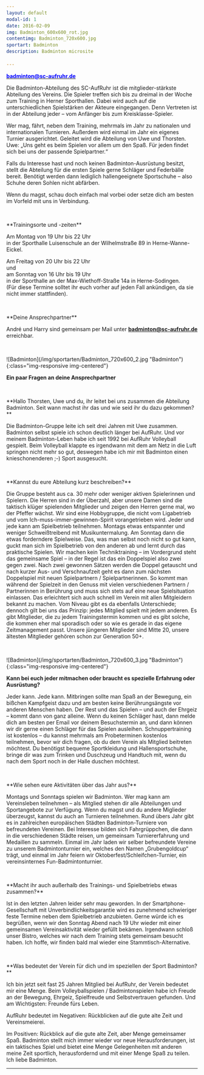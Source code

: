 ```yaml
---
layout: default
modal-id: 1
date: 2016-02-09
img: Badminton_600x600_rot.jpg
contentimg: Badminton_720x600.jpg
sportart: Badminton
description: Badminton microsite
             
---
```




  <p><b><a href="mailto:badminton@sc-aufruhr.de"><font color="#0000FF">badminton@sc-aufruhr.de</font></a></b></p>
  Die Badminton-Abteilung des SC-AufRuhr ist die mitglieder-stärkste Abteilung des Vereins. Die Spieler treffen sich bis zu dreimal in der Woche zum Training in Herner Sporthallen. Dabei wird auch auf die unterschiedlichen Spielstärken der Akteure eingegangen. Denn Vertreten ist in der Abteilung jeder – vom Anfänger bis zum Kreisklasse-Spieler. 

  Wer mag, fährt, neben dem Training, mehrmals im Jahr zu nationalen und internationalen Turnieren. Außerdem wird einmal im Jahr ein eigenes Turnier ausgerichtet. Geleitet wird die Abteilung von Uwe und Thorsten. Uwe: „Uns geht es beim Spielen vor allem um den Spaß. Für jeden findet sich bei uns der passende Spielpartner.“

  Falls du Interesse hast und noch keinen Badminton-Ausrüstung besitzt, stellt die Abteilung für die ersten Spiele gerne Schläger und Federbälle bereit. Benötigt werden dann lediglich hallengeeignete Sportschuhe – also Schuhe deren Sohlen nicht abfärben.
  
Wenn du magst, schau doch einfach mal vorbei oder setze dich am besten im Vorfeld mit uns in Verbindung.

<p>&nbsp;</p>
**Trainingsorte und -zeiten**

Am Montag von 19 Uhr bis 22 Uhr<br>in der Sporthalle Luisenschule an der Wilhelmstraße 89 in Herne-Wanne-Eickel.

Am Freitag von 20 Uhr bis 22 Uhr<br>und<br>am Sonntag von 16 Uhr bis 19 Uhr<br>in der Sporthalle an der Max-Wiethoff-Straße 14a in Herne-Sodingen.<br>(Für diese Termine solltet ihr euch vorher auf jeden Fall ankündigen, da sie nicht immer stattfinden).

<p>&nbsp;</p>
**Deine Ansprechpartner**

André und Harry sind gemeinsam per Mail unter <b><a href="mailto:badminton@sc-aufruhr.de"><font color="#0000FF">badminton@sc-aufruhr.de</font></a></b> erreichbar.

<p>&nbsp;</p>
![Badminton](/img/sportarten/Badminton_720x600_2.jpg "Badminton"){:class="img-responsive img-centered"}


**Ein paar Fragen an deine Ansprechpartner**

<p>&nbsp;</p>
**Hallo Thorsten, Uwe und du, ihr leitet bei uns zusammen die Abteilung Badminton. Seit wann machst ihr das und wie seid ihr du dazu gekommen?**
  
  Die Badminton-Gruppe leite ich seit drei Jahren mit Uwe zusammen. Badminton selbst spiele ich schon deutlich länger bei AufRuhr. Und vor meinem Badminton-Leben habe ich seit 1992 bei AufRuhr Volleyball gespielt. Beim Volleyball klappte es irgendwann mit dem am Netz in die Luft springen nicht mehr so gut, deswegen habe ich mir mit Badminton einen knieschonenderen ;-) Sport ausgesucht.
<p>&nbsp;</p>
**Kannst du eure Abteilung kurz beschreiben?**

Die Gruppe besteht aus ca. 30 mehr oder weniger aktiven Spielerinnen und Spielern. Die Herren sind in der Überzahl, aber unsere Damen sind die taktisch klüger spielenden Mitglieder und zeigen den Herren gerne mal, wo der Pfeffer wächst. Wir sind eine Hobbygruppe, die nicht vom Ligabetrieb und vom Ich-muss-immer-gewinnen-Spirit vorangetrieben wird. Jeder und jede kann am Spielbetrieb teilnehmen. Montags etwas entspannter und weniger Schweißtreibend mit Musikuntermalung. Am Sonntag dann die  etwas forderndere Spielweise. Das, was man selbst noch nicht so gut kann, guckt man sich im Spielbetrieb von den anderen ab und lernt durch das praktische Spielen. Wir machen kein Techniktraining – im Vordergrund steht das gemeinsame Spiel – in der Regel ist das ein Doppelspiel also zwei gegen zwei. Nach zwei gewonnen Sätzen werden die Doppel getauscht und nach kurzer Aus- und Verschnaufzeit geht es dann zum nächsten Doppelspiel mit neuen Spielpartnern / Spielpartnerinnen. So kommt man während der Spielzeit in den Genuss mit vielen verschiedenen Partnern / Partnerinnen in Berührung und muss sich stets auf eine neue Spielsituation einlassen. Das erleichtert sich auch schnell im Verein mit allen Mitgleidern bekannt zu machen. Vom Niveau gibt es da ebenfalls Unterschiede; dennoch gilt bei uns das Prinzip: jedes Mitglied spielt mit jedem anderen. Es gibt Mitglieder, die zu jedem Trainingstermin kommen und es gibt solche, die kommen eher mal sporadisch oder so wie es gerade in das eigene Zeitmanagement passt. Unsere jüngeren Mitglieder sind Mitte 20, unsere ältesten Mitglieder gehören schon zur Generation 50+. 

<p>&nbsp;</p>
![Badminton](/img/sportarten/Badminton_720x600_3.jpg "Badminton"){:class="img-responsive img-centered"}

**Kann bei euch jeder mitmachen oder braucht es spezielle Erfahrung oder Ausrüstung?**

Jeder kann. Jede kann. Mitbringen sollte man Spaß an der Bewegung, ein bißchen Kampfgeist dazu und am besten keine Berührungsängste vor anderen Menschen haben. Der Rest und das Spielen – und auch der Ehrgeiz – kommt dann von ganz alleine. Wenn du keinen Schläger hast, dann melde dich am besten per Email vor deinem Besuchstermin an, und dann können wir dir gerne einen Schläger für das Spielen ausleihen. Schnuppertraining ist kostenlos – du kannst mehrmals am Probeterminen kostenlos teilnehmen, bevor wir dich fragen, ob du dem Verein als Mitglied beitreten möchtest. Du benötigst bequeme Sportkleidung und Hallensportschuhe, bringe dir was zum Trinken und Duschzeug und Handtuch mit, wenn du nach dem Sport noch in der Halle duschen möchtest.
<p>&nbsp;</p>
**Wie sehen eure Aktivitäten über das Jahr aus?**

Montags und Sonntags spielen wir Badminton. Wer mag kann am Vereinsleben teilnehmen – als Mitglied stehen dir alle Abteilungen und Sportangebote zur Verfügung. Wenn du magst und du andere Miglieder überzeugst, kannst du auch an Turnieren teilnehmen. Rund übers Jahr gibt es in zahlreichen europäischen Städten Badminton-Turniere von befreundeten Vereinen. Bei Interesse bilden sich Fahrgrüppchen, die dann in die verschiedenen Städte reisen, um gemeinsam Turniererfahrung und Medaillen zu sammeln. Einmal im Jahr laden wir selber befreundete Vereine zu unserem Badmintonturnier ein, welches den Namen „Grubengoldcup“ trägt, und einmal im Jahr feiern wir Oktoberfest/Schleifchen-Turnier, ein vereinsinternes Fun-Badmintonturnier. 
<p>&nbsp;</p>
**Macht ihr auch außerhalb des Trainings- und Spielbetriebs etwas zusammen?**

 Ist in den letzten Jahren leider sehr mau geworden. In der Smartphone-Gesellschaft mit Unverbindlichkeitsgarantie wird es zunehmend schwieriger feste Termine neben dem Spielbetrieb anzubieten. Gerne würde ich es begrüßen, wenn wir den Sonntag Abend nach 19 Uhr wieder mit einer gemeinsamen Vereinsaktivität wieder gefüllt bekämen. Irgendwann schloß unser Bistro, welches wir nach dem Training stets gemeinsam besucht haben. Ich hoffe, wir finden bald mal wieder eine Stammtisch-Alternative. 
<p>&nbsp;</p>
 **Was bedeutet der Verein für dich und im speziellen der Sport Badminton?**

 Ich bin jetzt seit fast 25 Jahren Mitglied bei AufRuhr, der Verein bedeutet mir eine Menge. Beim Volleyballspielen / Badmintonspielen habe ich Freude an der Bewegung, Ehrgeiz, Spielfreude und Selbstvertrauen gefunden. Und am Wichtigsten: Freunde fürs Leben.

AufRuhr bedeutet im Negativen: Rückblicken auf die gute alte Zeit und Vereinsmeierei. 

Im Positiven: Rückblick auf die gute alte Zeit, aber Menge gemeinsamer Spaß.
Badminton stellt mich immer wieder vor neue Herausforderungen, ist ein taktisches Spiel und bietet eine Menge Gelegenheiten mit anderen meine Zeit sportlich, herausfordernd und mit einer Menge Spaß zu teilen. Ich liebe Badminton.


___
